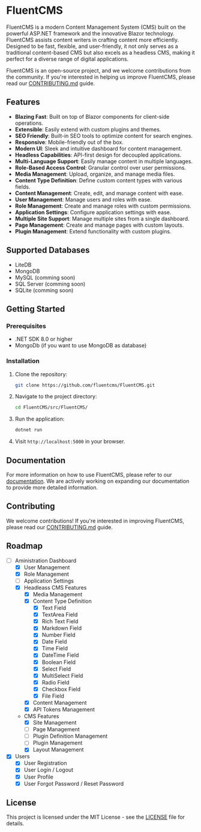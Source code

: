 # FluentCMS

FluentCMS is a modern Content Management System (CMS) built on the powerful ASP.NET framework and the innovative Blazor technology. FluentCMS assists content writers in crafting content more efficiently. Designed to be fast, flexible, and user-friendly, it not only serves as a traditional content-based CMS but also excels as a headless CMS, making it perfect for a diverse range of digital applications.

FluentCMS is an open-source project, and we welcome contributions from the community. If you're interested in helping us improve FluentCMS, please read our [CONTRIBUTING.md](./CONTRIBUTING.md) guide.

## Features

- **Blazing Fast**: Built on top of Blazor components for client-side operations.
- **Extensible**: Easily extend with custom plugins and themes.
- **SEO Friendly**: Built-in SEO tools to optimize content for search engines.
- **Responsive**: Mobile-friendly out of the box.
- **Modern UI**: Sleek and intuitive dashboard for content management.
- **Headless Capabilities**: API-first design for decoupled applications.
- **Multi-Language Support**: Easily manage content in multiple languages.
- **Role-Based Access Control**: Granular control over user permissions.
- **Media Management**: Upload, organize, and manage media files.
- **Content Type Definition**: Define custom content types with various fields.
- **Content Management**: Create, edit, and manage content with ease.
- **User Management**: Manage users and roles with ease.
- **Role Management**: Create and manage roles with custom permissions.
- **Application Settings**: Configure application settings with ease.
- **Multiple Site Support**: Manage multiple sites from a single dashboard.
- **Page Management**: Create and manage pages with custom layouts.
- **Plugin Management**: Extend functionality with custom plugins.

## Supported Databases

- LiteDB
- MongoDB
- MySQL (comming soon)
- SQL Server (comming soon)
- SQLite (comming soon)

## Getting Started

### Prerequisites

- .NET SDK 8.0 or higher
- MongoDb (if you want to use MongoDB as database)

### Installation

1. Clone the repository:

   ```bash
   git clone https://github.com/fluentcms/FluentCMS.git
   ```

2. Navigate to the project directory:

   ```bash
   cd FluentCMS/src/FluentCMS/
   ```

3. Run the application:

   ```bash
   dotnet run
   ```

4. Visit `http://localhost:5000` in your browser.

## Documentation

For more information on how to use FluentCMS, please refer to our [documentation](./docs/README.md). We are actively working on expanding our documentation to provide more detailed information.


## Contributing

We welcome contributions! If you're interested in improving FluentCMS, please read our [CONTRIBUTING.md](./CONTRIBUTING.md) guide.

## Roadmap

- [ ] Aministration Dashboard
  - [x] User Management
  - [x] Role Management
  - [ ] Application Settings
  - [x] Headleass CMS Features
    - [x] Media Management
    - [x] Content Type Definition
      - [x] Text Field
      - [x] TextArea Field
      - [x] Rich Text Field
      - [x] Markdown Field
      - [x] Number Field
      - [x] Date Field
      - [x] Time Field
      - [x] DateTime Field
      - [x] Boolean Field
      - [x] Select Field
      - [x] MultiSelect Field
      - [x] Radio Field
      - [x] Checkbox Field
      - [x] File Field
    - [x] Content Management
    - [x] API Tokens Management
  - CMS Features
    - [x] Site Management
    - [ ] Page Management
    - [ ] Plugin Definition Management
    - [ ] Plugin Management
    - [x] Layout Management
- [x] Users
  - [x] User Registration
  - [x] User Login / Logout
  - [x] User Profile
  - [x] User Forgot Password / Reset Password

## License

This project is licensed under the MIT License - see the [LICENSE](./LICENSE) file for details.
